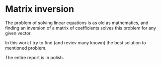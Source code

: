 # Matrix inversion

The problem of solving linear equations is as old as mathematics, and finding an inversion of a matrix of coefficients solves this problem for any given vector.

In this work I try to find (and reviev many known) the best solution to mentioned problem.

The entire report is in polish.